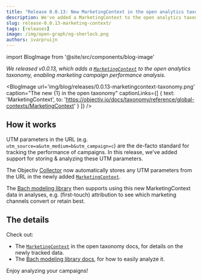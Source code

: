 ```yaml
---
title: "Release 0.0.13: New MarketingContext in the open analytics taxonomy"
description: We've added a MarketingContext to the open analytics taxonomy, enabling marketing campaign performance analysis. The Objectiv Collector now automatically stores any UTM parameters from the URL. 
slug: release-0.0.13-marketing-context/
tags: [releases]
image: /img/open-graph/og-sherlock.png
authors: ivarpruijn
---
```


<head>
  <meta property="og:title" content="Release 0.0.13: New MarketingContext in the open analytics taxonomy" />
</head>

import BlogImage from '@site/src/components/blog-image'


*We released v0.0.13, which adds a 
[`MarketingContext`](https://objectiv.io/docs/taxonomy/reference/global-contexts/MarketingContext) 
to the open analytics taxonomy, enabling marketing campaign performance analysis.*

<!--truncate-->

<BlogImage url='img/blog/releases/0.0.13-marketingcontext-taxonomy.png'
  caption="The new {1} in the open taxonomy"
  captionLinks={[
    {
      text: 'MarketingContext', 
      to: 'https://objectiv.io/docs/taxonomy/reference/global-contexts/MarketingContext'
    }
  ]} />

## How it works
UTM parameters in the URL (e.g. `utm_source=a&utm_medium=b&utm_campaign=c`) are the de-facto standard for 
tracking the performance of campaigns. In this release, we've added support for storing & analyzing these UTM 
parameters. 

The Objectiv [Collector](https://objectiv.io/docs/tracking/collector) now automatically stores any UTM 
parameters from the URL in the newly added 
[`MarketingContext`](https://objectiv.io/docs/taxonomy/reference/global-contexts/MarketingContext).

The [Bach modeling library](https://objectiv.io/docs/modeling/) then supports using this new MarketingContext 
data in analyses, e.g. (first-touch) attribution to see which marketing channels convert or retain best. 

## The details
Check out:
- The [`MarketingContext`](https://objectiv.io/docs/taxonomy/reference/global-contexts/MarketingContext) in 
the open taxonomy docs, for details on the newly tracked data.
- The [Bach modeling library docs](https://objectiv.io/docs/modeling/), for how to easily analyze it. 

Enjoy analyzing your campaigns!
